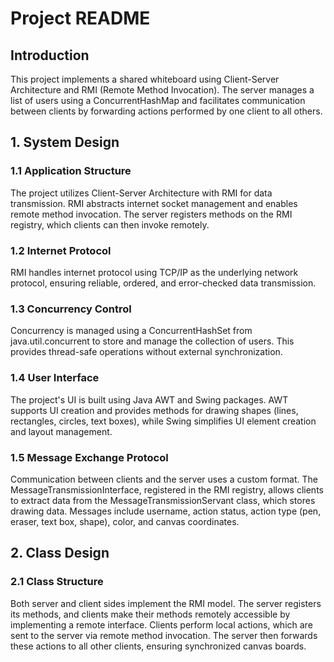 # Project README

## Introduction
This project implements a shared whiteboard using Client-Server Architecture and RMI (Remote Method Invocation). The server manages a list of users using a ConcurrentHashMap and facilitates communication between clients by forwarding actions performed by one client to all others.

## 1. System Design

### 1.1 Application Structure
The project utilizes Client-Server Architecture with RMI for data transmission. RMI abstracts internet socket management and enables remote method invocation. The server registers methods on the RMI registry, which clients can then invoke remotely.

### 1.2 Internet Protocol
RMI handles internet protocol using TCP/IP as the underlying network protocol, ensuring reliable, ordered, and error-checked data transmission.

### 1.3 Concurrency Control
Concurrency is managed using a ConcurrentHashSet from java.util.concurrent to store and manage the collection of users. This provides thread-safe operations without external synchronization.

### 1.4 User Interface
The project's UI is built using Java AWT and Swing packages. AWT supports UI creation and provides methods for drawing shapes (lines, rectangles, circles, text boxes), while Swing simplifies UI element creation and layout management.

### 1.5 Message Exchange Protocol
Communication between clients and the server uses a custom format. The MessageTransmissionInterface, registered in the RMI registry, allows clients to extract data from the MessageTransmissionServant class, which stores drawing data. Messages include username, action status, action type (pen, eraser, text box, shape), color, and canvas coordinates.

## 2. Class Design

### 2.1 Class Structure
Both server and client sides implement the RMI model. The server registers its methods, and clients make their methods remotely accessible by implementing a remote interface. Clients perform local actions, which are sent to the server via remote method invocation. The server then forwards these actions to all other clients, ensuring synchronized canvas boards.

